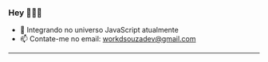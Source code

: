 ### Hey 👩🏻‍💻

- 🌱 Integrando no universo JavaScript atualmente
- 📫 Contate-me no email: workdsouzadev@gmail.com

<hr>


